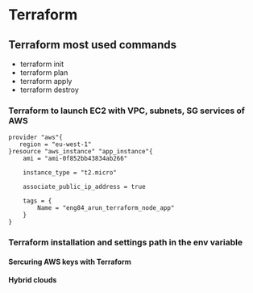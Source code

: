 # Terraform
## Terraform most used commands 
- terraform init
- terraform plan
- terraform apply
- terraform destroy
### Terraform to launch EC2 with VPC, subnets, SG services of AWS
```
provider "aws"{
   region = "eu-west-1"
}resource "aws_instance" "app_instance"{
	ami = "ami-0f852bb43834ab266"

	instance_type = "t2.micro"

	associate_public_ip_address = true

	tags = {
		Name = "eng84_arun_terraform_node_app"
	}
}

```
### Terraform installation and settings path in the env variable 
#### Sercuring AWS keys with Terraform 

#### Hybrid clouds





